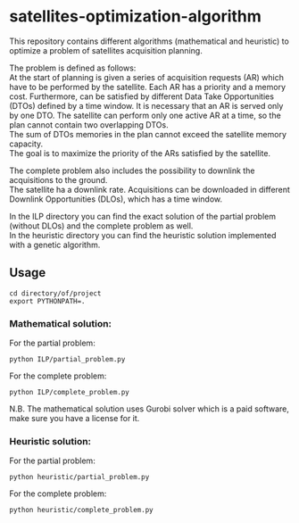 # satellites-optimization-algorithm

This repository contains different algorithms (mathematical and heuristic) to optimize a problem of satellites acquisition planning.

The problem is defined as follows:\
At the start of planning is given a series of acquisition requests (AR) which have to be performed by the satellite.
Each AR has a priority and a memory cost. 
Furthermore, can be satisfied by different Data Take Opportunities (DTOs) defined by a time window. It is necessary that an AR is served only by one DTO.
The satellite can perform only one active AR at a time, so the plan cannot contain two overlapping DTOs.\
The sum of DTOs memories in the plan cannot exceed the satellite memory capacity.\
The goal is to maximize the priority of the ARs satisfied by the satellite.

The complete problem also includes the possibility to downlink the acquisitions to the ground.\
The satellite ha a downlink rate. Acquisitions can be downloaded in different Downlink Opportunities (DLOs), which has a time window.

In the ILP directory you can find the exact solution of the partial problem (without DLOs) and the complete problem as well.\
In the heuristic directory you can find the heuristic solution implemented with a genetic algorithm.

## Usage

```console
cd directory/of/project
export PYTHONPATH=.
```

### Mathematical solution:

For the partial problem:
```console
python ILP/partial_problem.py
```

For the complete problem:
```console
python ILP/complete_problem.py
```
N.B. The mathematical solution uses Gurobi solver which is a paid software, make sure you have a license for it.


### Heuristic solution:

For the partial problem:
```console
python heuristic/partial_problem.py
```

For the complete problem:
```console
python heuristic/complete_problem.py
```